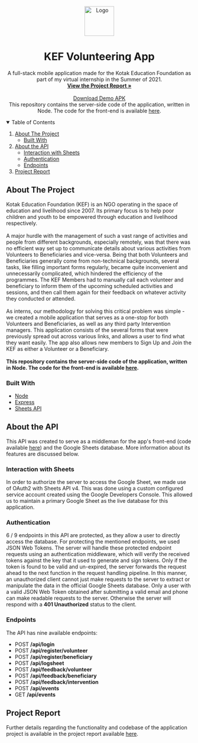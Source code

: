 <!-- PROJECT LOGO -->
<br />
<p align="center">
  <a href="https://bp-gc.in/kotak-refs">
    <img src="https://user-images.githubusercontent.com/39854726/132136134-db22d5da-cfa6-4791-96da-094214a98dde.png" alt="Logo" width="80" height="80">
  </a>

  <h1 align="center">KEF Volunteering App</h1>

  <p align="center">
    A full-stack mobile application made for the Kotak Education Foundation as part of my virtual internship in the Summer of 2021. 
    <br />
    <a href="https://drive.google.com/file/d/1R_HgGJGehIbOtvHcfdgtbMYTitb6dw11/view?usp=sharing"><strong>View the Project Report »</strong></a>
    <br />
    <br />
    <a href="https://drive.google.com/file/d/1fhqfnFTph3maDRnhcM7YmYoQp1nGF_UG/view?usp=sharing">Download Demo APK</a>
    <br />
	This repository contains the server-side code of the application, written in Node. The code for the front-end is available <a href="https://github.com/shameekbaranwal/KEF-Volunteering">here</a>.
  </p>
</p>



<!-- TABLE OF CONTENTS -->
<details open="open">
  <summary>Table of Contents</summary>
  <ol>
    <li>
      <a href="#about-the-project">About The Project</a>
      <ul>
        <li><a href="#built-with">Built With</a></li>
      </ul>
    </li>
    <li>
      <a href="#about-the-api">About the API</a>
      <ul>
        <li><a href="#interaction-with-sheets">Interaction with Sheets</a></li>
        <li><a href="#authentication">Authentication</a></li>
        <li><a href="#endpoints">Endpoints</a></li>
      </ul>
    </li>
    <li><a href="#project-report">Project Report</a></li>
  </ol>
</details>



<!-- ABOUT THE PROJECT -->
## About The Project

Kotak Education Foundation (KEF) is an NGO operating in the space of education and livelihood since 2007. Its primary focus is to help poor children and youth to be empowered through education and livelihood respectively. <br/> <br/>
A major hurdle with the management of such a vast range of activities and people from different backgrounds, especially remotely, was that there was no efficient way set up to communicate details about various activities from Volunteers to Beneficiaries and vice-versa. Being that both Volunteers and Beneficiaries generally come from non-technical backgrounds, several tasks, like filling important forms regularly, became quite inconvenient and unnecessarily complicated, which hindered the efficiency of the programmes. The KEF Members had to manually call each volunteer and beneficiary to inform them of the upcoming scheduled activities and sessions, and then call them again for their feedback on whatever activity they conducted or attended.
<br/> <br/>
As interns, our methodology for solving this critical problem was simple - we created a mobile application that serves as a one-stop for both Volunteers and Beneficiaries, as well as any third party Intervention managers. This application consists of the several forms that were previously spread out across various links, and allows a user to find what they want easily. The app also allows new members to Sign Up and Join the KEF as either a Volunteer or a Beneficiary.
<br/><br>
<strong>This repository contains the server-side code of the application, written in Node. The code for the front-end is available [here](https://github.com/shameekbaranwal/KEF-Volunteering).</strong>

### Built With

* [Node](https://nodejs.org/)
* [Express](https://expressjs.com/)
* [Sheets API](https://developers.google.com/sheets/api)


<!-- GETTING STARTED -->
## About the API

This API was created to serve as a middleman for the app's front-end (code available [here](https://github.com/shameekbaranwal/KEF-Volunteering)) and the Google Sheets database. More information about its features are discussed below.

### Interaction with Sheets

In order to authorize the server to access the Google Sheet, we made use of OAuth2 with Sheets API v4. This was done using a custom configured service account created using the Google Developers Console. This allowed us to maintain a primary Google Sheet as the live database for this application. 

### Authentication

6 / 9 endpoints in this API are protected, as they allow a user to directly access the database. For protecting the mentioned endpoints, we used JSON Web Tokens. The server will handle these protected endpoint requests using an authentication middleware, which will verify the received tokens against the key that it used to generate and sign tokens. Only if the token is found to be valid and un-expired, the server forwards the request ahead to the next function in the request handling pipeline. In this manner, an unauthorized client cannot just make requests to the server to extract or manipulate the data in the official Google Sheets database. Only a user with a valid JSON Web Token obtained after submitting a valid email and phone can make readable requests to the
server. Otherwise the server will respond with a <strong>401 Unauthorized</strong> status to the client.


### Endpoints

The API has nine available endpoints:  
	<ul>
		<li>POST <strong>/api/login</strong></li>
		<li>POST <strong>/api/register/volunteer</strong></li>
		<li>POST <strong>/api/register/beneficiary</strong></li>
		<li>POST <strong>/api/logsheet</strong></li>
		<li>POST <strong>/api/feedback/volunteer</strong></li>
		<li>POST <strong>/api/feedback/beneficiary</strong></li>
		<li>POST <strong>/api/feedback/intervention</strong></li>
		<li>POST <strong>/api/events</strong></li>
		<li>GET <strong>/api/events</strong></li>
	</ul>

## Project Report

Further details regarding the functionality and codebase of the application project is available in the project report available [here](https://bp-gc.in/kotak-refs).